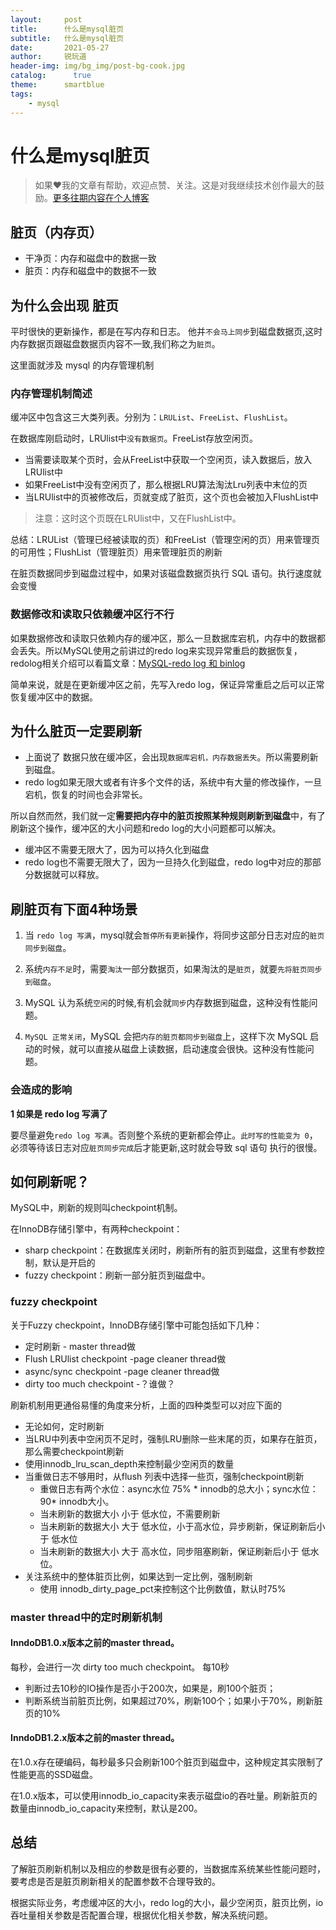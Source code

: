 ```yaml
---
layout:     post
title:      什么是mysql脏页
subtitle:   什么是mysql脏页
date:       2021-05-27
author:     锐玩道
header-img: img/bg_img/post-bg-cook.jpg
catalog:      true
theme:      smartblue
tags:
    - mysql
---
```


# 什么是mysql脏页

> 如果❤️我的文章有帮助，欢迎点赞、关注。这是对我继续技术创作最大的鼓励。[更多往期内容在个人博客](https://coderdao.github.io/)

## 脏页（内存页）
- 干净页：内存和磁盘中的数据一致
- 脏页：内存和磁盘中的数据不一致


## 为什么会出现 脏页
平时很快的更新操作，都是在写内存和日志。
他并`不会马上同步`到磁盘数据页,这时内存数据页跟磁盘数据页内容不一致,我们称之为`脏页`。

这里面就涉及 mysql 的内存管理机制
### 内存管理机制简述
缓冲区中包含这三大类列表。分别为：`LRUList`、`FreeList`、`FlushList`。

在数据库刚启动时，LRUlist中`没有数据页`。FreeList存放空闲页。
- 当需要读取某个页时，会从FreeList中获取一个空闲页，读入数据后，放入LRUlist中
- 如果FreeList中没有空闲页了，那么根据LRU算法淘汰Lru列表中末位的页
- 当LRUlist中的页被修改后，页就变成了脏页，这个页也会被加入FlushList中
> 注意：这时这个页既在LRUlist中，又在FlushList中。

总结：LRUList（管理已经被读取的页）和FreeList（管理空闲的页）用来管理页的可用性；FlushList（管理脏页）用来管理脏页的刷新

在脏页数据同步到磁盘过程中，如果对该磁盘数据页执行 SQL 语句。执行速度就会变慢

### 数据修改和读取只依赖缓冲区行不行
如果数据修改和读取只依赖内存的缓冲区，那么一旦数据库宕机，内存中的数据都会丢失。所以MySQL使用之前讲过的redo log来实现异常重启的数据恢复，redolog相关介绍可以看篇文章：[MySQL-redo log 和 binlog](https://www.jianshu.com/p/e441d398d14d)

简单来说，就是在更新缓冲区之前，先写入redo log，保证异常重启之后可以正常恢复缓冲区中的数据。

## 为什么脏页一定要刷新
- 上面说了 数据只放在缓冲区，会出现`数据库宕机，内存数据丢失`。所以需要刷新到磁盘。
- redo log如果无限大或者有许多个文件的话，系统中有大量的修改操作，一旦宕机，恢复的时间也会非常长。

所以自然而然，我们就一定**需要把内存中的脏页按照某种规则刷新到磁盘**中，有了刷新这个操作，缓冲区的大小问题和redo log的大小问题都可以解决。

- 缓冲区不需要无限大了，因为可以持久化到磁盘
- redo log也不需要无限大了，因为一旦持久化到磁盘，redo log中对应的那部分数据就可以释放。

## 刷脏页有下面4种场景

1. 当 `redo log 写满`，mysql就会`暂停所有更新`操作，将同步这部分日志对应的`脏页同步到磁盘`。

2. 系统`内存不足`时，需要`淘汰`一部分数据页，如果淘汰的是`脏页`，就要`先将脏页同步到磁盘`。

3. MySQL 认为系统`空闲`的时候,有机会就`同步`内存数据到磁盘，这种没有性能问题。

4. `MySQL 正常关闭`，MySQL 会把`内存的脏页都同步到磁盘`上，这样下次 MySQL 启动的时候，就可以直接从磁盘上读数据，启动速度会很快。这种没有性能问题。

### 会造成的影响

**1 如果是 redo log 写满了**

要尽量避免`redo log 写满`。否则整个系统的更新都会停止。`此时写的性能变为 0`，必须等待该日志对应`脏页同步完成`后才能更新,这时就会导致 sql 语句 执行的很慢。

## 如何刷新呢？
MySQL中，刷新的规则叫checkpoint机制。

在InnoDB存储引擎中，有两种checkpoint：

- sharp checkpoint：在数据库关闭时，刷新所有的脏页到磁盘，这里有参数控制，默认是开启的
- fuzzy checkpoint：刷新一部分脏页到磁盘中。
### fuzzy checkpoint
关于Fuzzy checkpoint，InnoDB存储引擎中可能包括如下几种：
- 定时刷新 - master thread做
- Flush LRUlist checkpoint -page cleaner thread做
- async/sync checkpoint -page cleaner thread做
- dirty too much checkpoint -？谁做？

刷新机制用更通俗易懂的角度来分析，上面的四种类型可以对应下面的
- 无论如何，定时刷新
- 当LRU中列表中空闲页不足时，强制LRU删除一些末尾的页，如果存在脏页，那么需要checkpoint刷新
- 使用innodb_lru_scan_depth来控制最少空闲页的数量
- 当重做日志不够用时，从flush 列表中选择一些页，强制checkpoint刷新
    - 重做日志有两个水位：async水位 75% * innodb的总大小；sync水位：90* innodb大小。
    - 当未刷新的数据大小 小于 低水位，不需要刷新
    - 当未刷新的数据大小 大于 低水位，小于高水位，异步刷新，保证刷新后小于 低水位
    - 当未刷新的数据大小 大于 高水位，同步阻塞刷新，保证刷新后小于 低水位。
- 关注系统中的整体脏页比例，如果达到一定比例，强制刷新
    - 使用 innodb_dirty_page_pct来控制这个比例数值，默认时75%

### master thread中的定时刷新机制
#### InndoDB1.0.x版本之前的master thread。
每秒，会进行一次 dirty too much checkpoint。
每10秒
- 判断过去10秒的IO操作是否小于200次，如果是，刷100个脏页；
- 判断系统当前脏页比例，如果超过70%，刷新100个；如果小于70%，刷新脏页的10%
#### InndoDB1.2.x版本之前的master thread。
在1.0.x存在硬编码，每秒最多只会刷新100个脏页到磁盘中，这种规定其实限制了性能更高的SSD磁盘。

在1.0.x版本，可以使用innodb_io_capacity来表示磁盘io的吞吐量。刷新脏页的数量由innodb_io_capacity来控制，默认是200。


## 总结
了解脏页刷新机制以及相应的参数是很有必要的，当数据库系统某些性能问题时，要考虑是否是脏页刷新相关的配置参数不合理导致的。

根据实际业务，考虑缓冲区的大小，redo log的大小，最少空闲页，脏页比例，io吞吐量相关参数是否配置合理，根据优化相关参数，解决系统问题。
